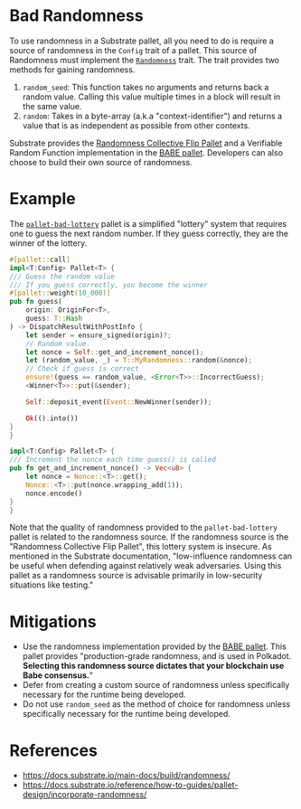# Bad Randomness

To use randomness in a Substrate pallet, all you need to do is require a source of randomness in the `Config` trait of a pallet. This source of Randomness must implement the [`Randomness`](https://paritytech.github.io/substrate/master/frame_support/traits/trait.Randomness.html) trait. The trait provides two methods for gaining randomness.
1. `random_seed`: This function takes no arguments and returns back a random value. Calling this value multiple times in a block will result in the same value.
2. `random`: Takes in a byte-array (a.k.a "context-identifier") and returns a value that is as independent as possible from other contexts. 

Substrate provides the [Randomness Collective Flip Pallet](https://paritytech.github.io/substrate/master/pallet_randomness_collective_flip/index.html) and a Verifiable Random Function implementation in the [BABE pallet](https://paritytech.github.io/substrate/master/pallet_babe/index.html). Developers can also choose to build their own source of randomness.


# Example
The [`pallet-bad-lottery`](./pallet-bad-lottery.rs) pallet is a simplified "lottery" system that requires one to guess the next random number. If they guess correctly, they are the winner of the lottery. 

```rust
#[pallet::call]
impl<T:Config> Pallet<T> {
/// Guess the random value
/// If you guess correctly, you become the winner
#[pallet::weight(10_000)]
pub fn guess(
    origin: OriginFor<T>,
    guess: T::Hash
) -> DispatchResultWithPostInfo {
    let sender = ensure_signed(origin)?;
    // Random value.
    let nonce = Self::get_and_increment_nonce();
    let (random_value, _) = T::MyRandomness::random(&nonce);
    // Check if guess is correct
    ensure!(guess == random_value, <Error<T>>::IncorrectGuess);
    <Winner<T>>::put(&sender);

    Self::deposit_event(Event::NewWinner(sender));

    Ok(().into())
}
}

impl<T:Config> Pallet<T> {
/// Increment the nonce each time guess() is called
pub fn get_and_increment_nonce() -> Vec<u8> {
    let nonce = Nonce::<T>::get();
    Nonce::<T>::put(nonce.wrapping_add(1));
    nonce.encode()
}
}
```

Note that the quality of randomness provided to the `pallet-bad-lottery` pallet is related to the randomness source. If the randomness source is the "Randomness Collective Flip Pallet", this lottery system is insecure. As mentioned in the Substrate documentation, "low-influence randomness can be useful when defending against relatively weak adversaries. Using this pallet as a randomness source is advisable primarily in low-security situations like testing."

# Mitigations
- Use the randomness implementation provided by the [BABE pallet](https://paritytech.github.io/substrate/master/pallet_babe/index.html). This pallet provides "production-grade randomness, and is used in Polkadot. **Selecting this randomness source dictates that your blockchain use Babe consensus.**"
- Defer from creating a custom source of randomness unless specifically necessary for the runtime being developed.
- Do not use `random_seed` as the method of choice for randomness unless specifically necessary for the runtime being developed.


# References
- https://docs.substrate.io/main-docs/build/randomness/
- https://docs.substrate.io/reference/how-to-guides/pallet-design/incorporate-randomness/